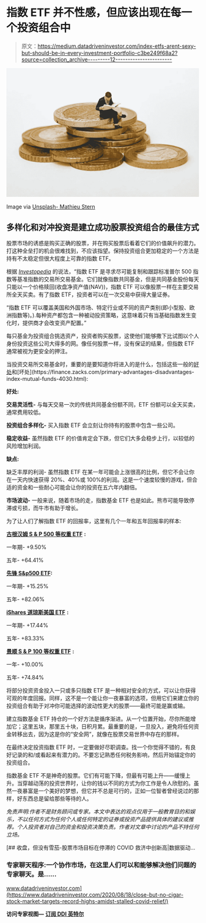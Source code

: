 # 指数 ETF 并不性感，但应该出现在每一个投资组合中

> 原文：<https://medium.datadriveninvestor.com/index-etfs-arent-sexy-but-should-be-in-every-investment-portfolio-c3be249f68a2?source=collection_archive---------12----------------------->

![](img/53c6a6365a037f6c77944cead0641b94.png)

Image via [Unsplash- Mathieu Stern](https://images.unsplash.com/photo-1604594849809-dfedbc827105?ixid=MXwxMjA3fDB8MHxwaG90by1wYWdlfHx8fGVufDB8fHw%3D&ixlib=rb-1.2.1&auto=format&fit=crop&w=1050&q=80)

## 多样化和对冲投资是建立成功股票投资组合的最佳方式

股票市场的诱惑是购买正确的股票，并在购买股票后看着它们的价值飙升的潜力。打这种全垒打的机会很难找到，不应该指望。保持投资组合更加稳定的一个方法是持有不太稳定但很大程度上可靠的指数 ETF。

根据 [*Investopedia*](https://www.investopedia.com/terms/i/index-etf.asp#:~:text=An%20index%20ETF%20is%20designed,to%20diversified%2C%20passive%20indexed%20strategies.) 的说法，“指数 ETF 是寻求尽可能复制和跟踪标准普尔 500 指数等基准指数的交易所交易基金。它们就像指数共同基金，但是共同基金股份每天只能以一个价格赎回(收盘净资产值(NAV))，指数 ETF 可以像股票一样在主要交易所全天买卖。有了指数 ETF，投资者可以在一次交易中获得大量证券。

“指数 ETF 可以覆盖美国和外国市场、特定行业或不同的资产类别(即小型股、欧洲指数等)。).每种资产都包含一种被动投资策略，这意味着只有当基础指数发生变化时，提供商才会改变资产配置。”

每只基金为投资组合挑选资产，投资者购买股票，这使他们能够撒下比试图以个人身份投资这些公司大得多的网。像任何股票一样，没有保证的结果，但指数 ETF 通常被视为更安全的押注。

当投资交易所交易基金时，重要的是要知道你将进入的是什么，包括这些一般的[好处](https://www.fidelity.com/learning-center/investment-products/etf/benefits-of-etfs#:~:text=ETFs%20have%20several%20advantages%20over,lower%20costs%2C%20and%20tax%20benefits.)和[坏处](https://finance.zacks.com/primary-advantages-disadvantages-index-mutual-funds-4030.html):

**好处:**

**交易灵活性-** 与每天交易一次的传统共同基金份额不同，ETF 份额可以全天买卖，通常费用较低。

**投资组合多样化-** 买入指数 ETF 会立刻让你持有的股票中包含一些公司。

**稳定收益-** 虽然指数 ETF 的价值肯定会下跌，但它们大多会稳步上行，以较低的风险增加利润。

**缺点:**

缺乏丰厚的利润- 虽然指数 ETF 在某一年可能会上涨很高的比例，但它不会让你在一天内快速获得 20%、40%或 100%的利润。这是一个速度较慢的游戏，但合适的资金和一些耐心可能会让你的投资在五六年内翻倍。

**市场波动-** 一般来说，随着市场的走，指数基金 ETF 也是如此。熊市可能导致停滞或亏损，而牛市有助于增长。

为了让人们了解指数 ETF 的回报率，这里有几个一年和五年回报率的样本:

[**古根汉姆 S & P 500 等权重 ETF**](https://robinhood.com/stocks/4d79763b-5f10-4e56-8bf3-949ba113b259) **:**

一年期- +9.50%

五年- +64.41%

[**先锋 S&p500 ETF**](https://robinhood.com/stocks/306245dd-b82d-4d8d-bcc5-7c58e87cdd15)**:**

一年期- +15.25%

五年- +82.06%

[**iShares 道琼斯美国 ETF**](https://robinhood.com/stocks/023c32db-33aa-4494-a7ce-d315c04a4df1) **:**

一年期- +17.44%

五年- +83.33%

[**景顺 S & P 100 等权重 ETF**](https://robinhood.com/stocks/e04d1ac9-d7ac-4226-9e89-725a6f64c3f1) **:**

一年- +10.00%

五年- +74.84%

将部分投资资金投入一只或多只指数 ETF 是一种相对安全的方式，可以让你获得可观的年度回报。同样，这不是一个能让你一夜暴富的选项，但用它们来建立你的投资组合有助于对冲你可能选择的波动性更大的股票——最终可能是赢或输。

建立指数基金 ETF 持仓的一个好方法是循序渐进。从一个位置开始，尽你所能增加它；这里五块，那里五十块，日积月累。最重要的是，一旦投入，避免将任何资金转移出去，因为这是你的“安全网”，就像在股票交易世界中存在的那样。

在最终决定投资指数 ETF 时，一定要做好尽职调查。找一个你觉得不错的，有良好记录的和/或看起来有潜力的。不要忘记熟悉任何税务影响，然后开始锚定你的投资组合。

指数基金 ETF 不是神奇的股票。它们有可能下降，但最有可能上升——缓慢上升。当穿越动荡的投资世界时，让你的钱以不同的方式为你工作是令人欣慰的。虽然一夜暴富是一个美好的梦想，但它并不总是可行的，正如一位智者曾经说过的那样，好东西总是留给那些等待的人。

*免责声明:作者不是财务顾问或专家。本文中表达的观点仅用于一般教育目的和娱乐，不以任何方式为任何个人或任何特定的证券或投资产品提供具体的建议或推荐。个人投资者对自己的资金和投资决策负责。作者对文章中讨论的产品不持任何立场。*

[](https://www.datadriveninvestor.com/2020/08/18/close-but-no-cigar-stock-market-targets-record-highs-amidst-stalled-covid-relief/) [## 收盘，但没有雪茄-股票市场目标在停滞的 COVID 救济中创新高|数据驱动…

### 专家聊天程序:一个协作市场，在这里人们可以和能够解决他们问题的专家聊天。是……

www.datadriveninvestor.com](https://www.datadriveninvestor.com/2020/08/18/close-but-no-cigar-stock-market-targets-record-highs-amidst-stalled-covid-relief/) 

**访问专家视图—** [**订阅 DDI 英特尔**](https://datadriveninvestor.com/ddi-intel)